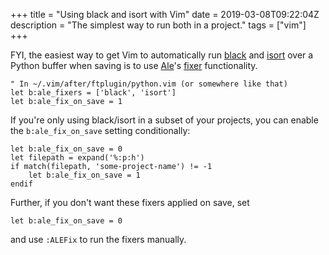 +++
title = "Using black and isort with Vim"
date = 2019-03-08T09:22:04Z
description = "The simplest way to run both in a project."
tags = ["vim"]
+++

FYI, the easiest way to get Vim to automatically run [black](https://github.com/ambv/black)
and [isort](https://github.com/timothycrosley/isort) over a Python buffer when
saving is to use [Ale](https://github.com/w0rp/ale)'s
[fixer](https://github.com/w0rp/ale#2ii-fixing) functionality.

```vim
" In ~/.vim/after/ftplugin/python.vim (or somewhere like that)
let b:ale_fixers = ['black', 'isort']
let b:ale_fix_on_save = 1
```

If you're only using black/isort in a subset of your projects, you can enable
the `b:ale_fix_on_save` setting conditionally:

```vim
let b:ale_fix_on_save = 0
let filepath = expand('%:p:h')
if match(filepath, 'some-project-name') != -1
    let b:ale_fix_on_save = 1
endif
```

Further, if you don't want these fixers applied on save, set

```vim
let b:ale_fix_on_save = 0
```

and use `:ALEFix` to run the fixers manually.
